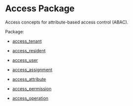 # Access Package

Access concepts for attribute-based access control (ABAC).

Package:

* [access_tenant](access_tenant/)

* [access_resident](access_resident/)

* [access_user](access_user/)

* [access_assignment](access_assignment/)

* [access_attribute](access_attribute/)

* [access_permission](access_permission/)

* [access_operation](access_operation/)
